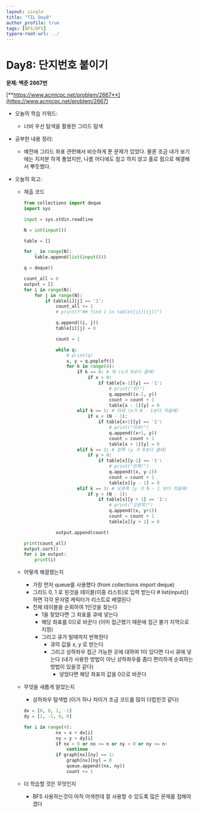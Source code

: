 ```yaml
---
layout: single
title: "TIL Day8"
author_profile: true
tags: [BFS/DFS]
typora-root-url: ../
---
```

# Day8: 단지번호 붙이기

**문제: 백준 2667번**

[**https://www.acmicpc.net/problem/2667**](https://www.acmicpc.net/problem/2667)

- 오늘의 학습 키워드:
    - 너비 우선 탐색을 활용한 그리드 탐색

- 공부한 내용 정리:
    - 예전에 그리드 좌표 관련해서 비슷하게 푼 문제가 있었다. 물론 조금 내가 보기에는 지저분 하게 풀었지만, 나름 어디에도 참고 하지 않고 홀로 힘으로 해결해서 뿌듯했다.
    
- 오늘의 회고:
    - 제출 코드
      
        ```python
        from collections import deque
        import sys
        
        input = sys.stdin.readline
        
        N = int(input())
        
        table = []
        
        for _ in range(N):
            table.append(list(input()))
        
        q = deque()
        
        count_all = 0
        output = []
        for i in range(N):
            for j in range(N):
                if table[i][j] == '1':
                    count_all += 1
                    # print(f"## find 1 in table[{i}][{j}]")
        
                    q.append((i, j))
                    table[i][j] = 0
        
                    count = 1
        
                    while q:
                        # print(q)
                        x, y = q.popleft()
                        for k in range(4):
                            if k == 0: # 위 (x가 0보다 클때)
                                if x > 0:
                                    if table[x-1][y] == '1':
                                        # print("위!")
                                        q.append((x-1, y))
                                        count = count + 1
                                        table[x - 1][y] = 0
                            elif k == 1: # 아래 (x가 N - 1보다 작을때)
                                if x < (N - 1):
                                    if table[x+1][y] == '1':
                                        # print("아래!")
                                        q.append((x+1, y))
                                        count = count + 1
                                        table[x + 1][y] = 0
                            elif k == 2: # 왼쪽 (y 가 0보다 클때)
                                if y > 0:
                                    if table[x][y-1] == '1':
                                        # print("왼쪽!")
                                        q.append((x, y-1))
                                        count = count + 1
                                        table[x][y - 1] = 0
                            elif k == 3: # 오른쪽 (y 가 N - 1 보다 작을때)
                                if y < (N - 1):
                                    if table[x][y + 1] == '1':
                                        # print("오른쪽!")
                                        q.append((x, y+1))
                                        count = count + 1
                                        table[x][y + 1] = 0
        
                    output.append(count)
        
        print(count_all)
        output.sort()
        for i in output:
            print(i)
        ```
        
    - 어떻게 해결했는지
        - 가장 먼저 queue를 사용했다 (from collections import deque)
        - 그리드 0, 1 로 된것을 테이블(이중 리스트)로 입력 받는다 # list(input()) 하면 각각 문자열 캐릭터가 리스트로 배열된다
        - 전체 테이블을 순회하여 1인것을 찾는다
            - 1을 찾았다면 그 좌표를 큐에 넣는다
            - 해당 좌표를 0으로 바꾼다 (이미 접근했기 때문에 접근 불가 지역으로 지정)
            - 그리고 큐가 빌때까지 반복한다
                - 큐의 값을 x, y 로 받는다
                - 그리고 상하좌우 접근 가능한 곳에 대하여 1이 있다면 다시 큐에 넣는다 (내가 사용한 방법이 아닌 상하좌우를 좀더 편리하게 순회하는 방법이 있을것 같다)
                    - 넣었다면 해당 좌표의 값을 0으로 바꾼다
    - 무엇을 새롭게 알았는지
        - 상하좌우 탐색법 (이거 하나 차이가 조금 코드를 많이 더럽힌것 같다)
        
        ```python
        dx = [0, 0, 1, -1]
        dy = [1, -1, 0, 0]
        
        for i in range(4):
                    nx = x + dx[i]
                    ny = y + dy[i]
                    if nx < 0 or nx >= n or ny < 0 or ny >= n:
                        continue
                    if graph[nx][ny] == 1:
                        graph[nx][ny] = 0
                        queue.append((nx, ny))
                        count += 1
        ```
        
    - 더 학습할 것은 무엇인지
        - BFS 사용하는것이 아직 어색한데 잘 사용할 수 있도록 많은 문제를 접해야겠다
